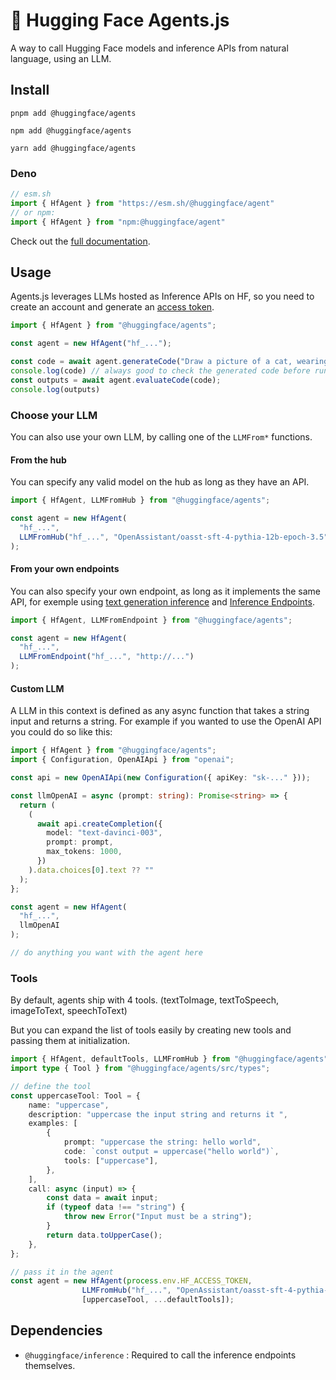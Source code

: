 # 🤗 Hugging Face Agents.js

A way to call Hugging Face models and inference APIs from natural language, using an LLM.

## Install

```console
pnpm add @huggingface/agents

npm add @huggingface/agents

yarn add @huggingface/agents
```

### Deno

```ts
// esm.sh
import { HfAgent } from "https://esm.sh/@huggingface/agent"
// or npm:
import { HfAgent } from "npm:@huggingface/agent"
```

Check out the [full documentation](https://huggingface.co/docs/huggingface.js/agents/README).

## Usage

Agents.js leverages LLMs hosted as Inference APIs on HF, so you need to create an account and generate an [access token](https://huggingface.co/settings/tokens).

```ts
import { HfAgent } from "@huggingface/agents";

const agent = new HfAgent("hf_...");

const code = await agent.generateCode("Draw a picture of a cat, wearing a top hat.")
console.log(code) // always good to check the generated code before running it
const outputs = await agent.evaluateCode(code);
console.log(outputs) 
```

### Choose your LLM

You can also use your own LLM, by calling one of the `LLMFrom*` functions.

#### From the hub
You can specify any valid model on the hub as long as they have an API.


```ts
import { HfAgent, LLMFromHub } from "@huggingface/agents";

const agent = new HfAgent(
  "hf_...",
  LLMFromHub("hf_...", "OpenAssistant/oasst-sft-4-pythia-12b-epoch-3.5")
);
```



#### From your own endpoints
You can also specify your own endpoint, as long as it implements the same API, for exemple using [text generation inference](https://github.com/huggingface/text-generation-inference) and [Inference Endpoints](https://huggingface.co/inference-endpoints).

```ts
import { HfAgent, LLMFromEndpoint } from "@huggingface/agents";

const agent = new HfAgent(
  "hf_...",
  LLMFromEndpoint("hf_...", "http://...")
);
```

#### Custom LLM
A LLM in this context is defined as any async function that takes a string input and returns a string. For example if you wanted to use the OpenAI API you could do so like this:

```ts
import { HfAgent } from "@huggingface/agents";
import { Configuration, OpenAIApi } from "openai";

const api = new OpenAIApi(new Configuration({ apiKey: "sk-..." }));

const llmOpenAI = async (prompt: string): Promise<string> => {
  return (
    (
      await api.createCompletion({
        model: "text-davinci-003",
        prompt: prompt,
        max_tokens: 1000,
      })
    ).data.choices[0].text ?? ""
  );
};

const agent = new HfAgent(
  "hf_...",
  llmOpenAI
);

// do anything you want with the agent here

```



### Tools 
By default, agents ship with 4 tools. (textToImage, textToSpeech, imageToText, speechToText)

But you can expand the list of tools easily by creating new tools and passing them at initialization.

```ts
import { HfAgent, defaultTools, LLMFromHub } from "@huggingface/agents";
import type { Tool } from "@huggingface/agents/src/types";

// define the tool
const uppercaseTool: Tool = {
    name: "uppercase",
    description: "uppercase the input string and returns it ",
    examples: [
        {
            prompt: "uppercase the string: hello world",
            code: `const output = uppercase("hello world")`,
            tools: ["uppercase"],
        },
    ],
    call: async (input) => {
        const data = await input;
        if (typeof data !== "string") {
            throw new Error("Input must be a string");
        }
        return data.toUpperCase();
    },
};

// pass it in the agent
const agent = new HfAgent(process.env.HF_ACCESS_TOKEN, 
                LLMFromHub("hf_...", "OpenAssistant/oasst-sft-4-pythia-12b-epoch-3.5"),
                [uppercaseTool, ...defaultTools]);
```

## Dependencies

- `@huggingface/inference` : Required to call the inference endpoints themselves.
